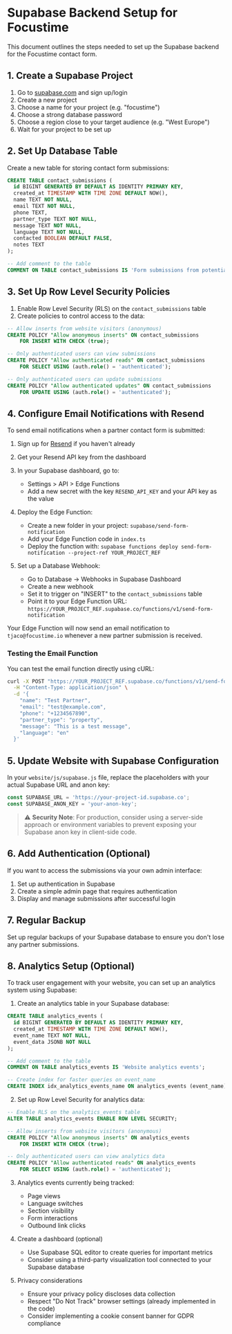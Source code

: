 # Supabase Backend Setup for Focustime

This document outlines the steps needed to set up the Supabase backend for the Focustime contact form.

## 1. Create a Supabase Project

1. Go to [supabase.com](https://supabase.com/) and sign up/login
2. Create a new project
3. Choose a name for your project (e.g. "focustime")
4. Choose a strong database password
5. Choose a region close to your target audience (e.g. "West Europe")
6. Wait for your project to be set up

## 2. Set Up Database Table

Create a new table for storing contact form submissions:

```sql
CREATE TABLE contact_submissions (
  id BIGINT GENERATED BY DEFAULT AS IDENTITY PRIMARY KEY,
  created_at TIMESTAMP WITH TIME ZONE DEFAULT NOW(),
  name TEXT NOT NULL,
  email TEXT NOT NULL,
  phone TEXT,
  partner_type TEXT NOT NULL,
  message TEXT NOT NULL,
  language TEXT NOT NULL,
  contacted BOOLEAN DEFAULT FALSE,
  notes TEXT
);

-- Add comment to the table
COMMENT ON TABLE contact_submissions IS 'Form submissions from potential partners';
```

## 3. Set Up Row Level Security Policies

1. Enable Row Level Security (RLS) on the `contact_submissions` table
2. Create policies to control access to the data:

```sql
-- Allow inserts from website visitors (anonymous)
CREATE POLICY "Allow anonymous inserts" ON contact_submissions
    FOR INSERT WITH CHECK (true);

-- Only authenticated users can view submissions
CREATE POLICY "Allow authenticated reads" ON contact_submissions
    FOR SELECT USING (auth.role() = 'authenticated');

-- Only authenticated users can update submissions
CREATE POLICY "Allow authenticated updates" ON contact_submissions
    FOR UPDATE USING (auth.role() = 'authenticated');
```

## 4. Configure Email Notifications with Resend

To send email notifications when a partner contact form is submitted:

1. Sign up for [Resend](https://resend.com) if you haven't already

2. Get your Resend API key from the dashboard

3. In your Supabase dashboard, go to:
   - Settings > API > Edge Functions
   - Add a new secret with the key `RESEND_API_KEY` and your API key as the value

4. Deploy the Edge Function:
   - Create a new folder in your project: `supabase/send-form-notification`
   - Add your Edge Function code in `index.ts`
   - Deploy the function with: `supabase functions deploy send-form-notification --project-ref YOUR_PROJECT_REF`

5. Set up a Database Webhook:
   - Go to Database → Webhooks in Supabase Dashboard
   - Create a new webhook
   - Set it to trigger on "INSERT" to the `contact_submissions` table
   - Point it to your Edge Function URL: `https://YOUR_PROJECT_REF.supabase.co/functions/v1/send-form-notification`

Your Edge Function will now send an email notification to `tjaco@focustime.io` whenever a new partner submission is received.

### Testing the Email Function

You can test the email function directly using cURL:

```bash
curl -X POST "https://YOUR_PROJECT_REF.supabase.co/functions/v1/send-form-notification" \
  -H "Content-Type: application/json" \
  -d '{
    "name": "Test Partner",
    "email": "test@example.com",
    "phone": "+1234567890",
    "partner_type": "property",
    "message": "This is a test message",
    "language": "en"
  }'
```

## 5. Update Website with Supabase Configuration

In your `website/js/supabase.js` file, replace the placeholders with your actual Supabase URL and anon key:

```javascript
const SUPABASE_URL = 'https://your-project-id.supabase.co';
const SUPABASE_ANON_KEY = 'your-anon-key';
```

> ⚠️ **Security Note**: For production, consider using a server-side approach or environment variables to prevent exposing your Supabase anon key in client-side code.

## 6. Add Authentication (Optional)

If you want to access the submissions via your own admin interface:

1. Set up authentication in Supabase
2. Create a simple admin page that requires authentication
3. Display and manage submissions after successful login

## 7. Regular Backup

Set up regular backups of your Supabase database to ensure you don't lose any partner submissions.

## 8. Analytics Setup (Optional)

To track user engagement with your website, you can set up an analytics system using Supabase:

1. Create an analytics table in your Supabase database:

```sql
CREATE TABLE analytics_events (
  id BIGINT GENERATED BY DEFAULT AS IDENTITY PRIMARY KEY,
  created_at TIMESTAMP WITH TIME ZONE DEFAULT NOW(),
  event_name TEXT NOT NULL,
  event_data JSONB NOT NULL
);

-- Add comment to the table
COMMENT ON TABLE analytics_events IS 'Website analytics events';

-- Create index for faster queries on event_name
CREATE INDEX idx_analytics_events_name ON analytics_events (event_name);
```

2. Set up Row Level Security for analytics data:

```sql
-- Enable RLS on the analytics_events table
ALTER TABLE analytics_events ENABLE ROW LEVEL SECURITY;

-- Allow inserts from website visitors (anonymous)
CREATE POLICY "Allow anonymous inserts" ON analytics_events
    FOR INSERT WITH CHECK (true);

-- Only authenticated users can view analytics data
CREATE POLICY "Allow authenticated reads" ON analytics_events
    FOR SELECT USING (auth.role() = 'authenticated');
```

3. Analytics events currently being tracked:
   - Page views
   - Language switches
   - Section visibility
   - Form interactions
   - Outbound link clicks

4. Create a dashboard (optional)
   - Use Supabase SQL editor to create queries for important metrics
   - Consider using a third-party visualization tool connected to your Supabase database

5. Privacy considerations
   - Ensure your privacy policy discloses data collection
   - Respect "Do Not Track" browser settings (already implemented in the code)
   - Consider implementing a cookie consent banner for GDPR compliance
